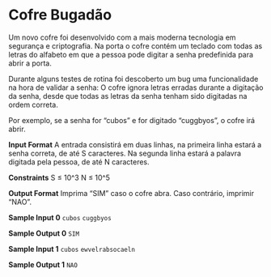 # Cofre Bugadão

Um novo cofre foi desenvolvido com a mais moderna tecnologia em segurança e criptografia. Na porta o cofre contém um teclado com todas as letras do alfabeto em que a pessoa pode digitar a senha predefinida para abrir a porta.

Durante alguns testes de rotina foi descoberto um bug uma funcionalidade na hora de validar a senha: O cofre ignora letras erradas durante a digitação da senha, desde que todas as letras da senha tenham sido digitadas na ordem correta.

Por exemplo, se a senha for “cubos” e for digitado “cuggbyos”, o cofre irá abrir.

**Input Format**
A entrada consistirá em duas linhas, na primeira linha estará a senha correta, de até S caracteres. Na segunda linha estará a palavra digitada pela pessoa, de até N caracteres.

**Constraints**
S ≤ 10^3 N ≤ 10^5

**Output Format**
Imprima “SIM” caso o cofre abra. Caso contrário, imprimir “NAO”.

**Sample Input 0**
`cubos`
`cuggbyos`

**Sample Output 0**
`SIM`

**Sample Input 1**
`cubos`
`ewvelrabsocaeln`

**Sample Output 1**
`NAO`
